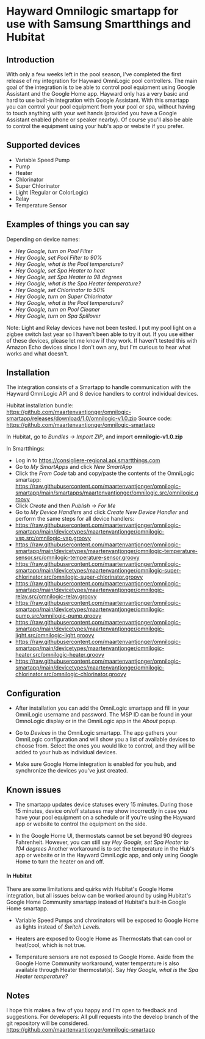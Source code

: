 # Hayward Omnilogic smartapp for use with Samsung Smartthings and Hubitat

## Introduction

With only a few weeks left in the pool season, I've completed the first release of my integration for Hayward OmniLogic pool controllers.
The main goal of the integration is to be able to control pool equipment using Google Assistant and the Google Home app. Hayward only has a very basic and hard to use built-in integration with Google Assistant. With this smartapp you can control your pool equipment from your pool or spa, without having to touch anything with your wet hands (provided you have a Google Assistant enabled phone or speaker nearby).
Of course you'll also be able to control the equipment using your hub's app or website if you prefer.


## Supported devices

- Variable Speed Pump
- Pump
- Heater
- Chlorinator
- Super Chlorinator
- Light (Regular or ColorLogic)
- Relay
- Temperature Sensor


## Examples of things you can say

Depending on device names:

- *Hey Google, turn on Pool Filter*
- *Hey Google, set Pool Filter to 90%*
- *Hey Google, what is the Pool temperature?*
- *Hey Google, set Spa Heater to heat*
- *Hey Google, set Spa Heater to 98 degrees*
- *Hey Google, what is the Spa Heater temperature?*
- *Hey Google, set Chlorinator to 50%*
- *Hey Google, turn on Super Chlorinator*
- *Hey Google, what is the Pool temperature?*
- *Hey Google, turn on Pool Cleaner*
- *Hey Google, turn on Spa Spillover*

Note: Light and Relay devices have not been tested. I put my pool light on a zigbee switch last year so I haven't been able to try it out. If you use either of these devices, please let me know if they work.
If haven't tested this with Amazon Echo devices since I don't own any, but I'm curious to hear what works and what doesn't.


## Installation

The integration consists of a Smartapp to handle communication with the Hayward OmniLogic API and 8 device handlers to control individual devices.

Hubitat installation bundle: https://github.com/maartenvantjonger/omnilogic-smartapp/releases/download/1.0/omnilogic-v1.0.zip
Source code: https://github.com/maartenvantjonger/omnilogic-smartapp

In Hubitat, go to *Bundles -> Import ZIP*, and import **omnilogic-v1.0.zip**

In Smartthings:
- Log in to https://consigliere-regional.api.smartthings.com
- Go to *My SmartApps* and click *New SmartApp*
- Click the *From Code* tab and copy/paste the contents of the OmniLogic smartapp: https://raw.githubusercontent.com/maartenvantjonger/omnilogic-smartapp/main/smartapps/maartenvantjonger/omnilogic.src/omnilogic.groovy
- Click *Create* and then *Publish -> For Me*
- Go to *My Device Handlers* and click *Create New Device Handler* and perform the same steps for all device handlers:
- https://raw.githubusercontent.com/maartenvantjonger/omnilogic-smartapp/main/devicetypes/maartenvantjonger/omnilogic-vsp.src/omnilogic-vsp.groovy
- https://raw.githubusercontent.com/maartenvantjonger/omnilogic-smartapp/main/devicetypes/maartenvantjonger/omnilogic-temperature-sensor.src/omnilogic-temperature-sensor.groovy
- https://raw.githubusercontent.com/maartenvantjonger/omnilogic-smartapp/main/devicetypes/maartenvantjonger/omnilogic-super-chlorinator.src/omnilogic-super-chlorinator.groovy
- https://raw.githubusercontent.com/maartenvantjonger/omnilogic-smartapp/main/devicetypes/maartenvantjonger/omnilogic-relay.src/omnilogic-relay.groovy
- https://raw.githubusercontent.com/maartenvantjonger/omnilogic-smartapp/main/devicetypes/maartenvantjonger/omnilogic-pump.src/omnilogic-pump.groovy
- https://raw.githubusercontent.com/maartenvantjonger/omnilogic-smartapp/main/devicetypes/maartenvantjonger/omnilogic-light.src/omnilogic-light.groovy
- https://raw.githubusercontent.com/maartenvantjonger/omnilogic-smartapp/main/devicetypes/maartenvantjonger/omnilogic-heater.src/omnilogic-heater.groovy
- https://raw.githubusercontent.com/maartenvantjonger/omnilogic-smartapp/main/devicetypes/maartenvantjonger/omnilogic-chlorinator.src/omnilogic-chlorinator.groovy


## Configuration

- After installation you can add the OmniLogic smartapp and fill in your OmniLogic username and password. The MSP ID can be found in your OmnoLogic display or in the OmniLogic app in the *About* popup.

- Go to *Devices* in the OmniLogic smartapp. The app gathers your OmniLogic configuration and will show you a list of available devices to choose from. Select the ones you would like to control, and they will be added to your hub as individual devices.

- Make sure Google Home integration is enabled for you hub, and synchronize the devices you've just created.


## Known issues

- The smartapp updates device statuses every 15 minutes. During those 15 minutes, device on/off statuses may show incorrectly in case you have your pool equipment on a schedule or if you're using the Hayward app or website to control the equipment on the side.

- In the Google Home UI, thermostats cannot be set beyond 90 degrees Fahrenheit. However, you can still say *Hey Google, set Spa Heater to 104 degrees*
Another workaround is to set the temperature in the Hub's app or website or in the Hayward OmniLogic app, and only using Google Home to turn the heater on and off.

#### In Hubitat

There are some limitations and quirks with Hubitat's Google Home integration, but all issues below can be worked around by using Hubitat's Google Home Community smartapp instead of Hubitat's built-in Google Home smartapp.

- Variable Speed Pumps and chrorinators will be exposed to Google Home as lights instead of *Switch Level*s.

- Heaters are exposed to Google Home as Thermostats that can cool or heat/cool, which is not true.

- Temperature sensors are not exposed to Google Home. Aside from the Google Home Community workaround, water temperature is also available through Heater thermostat(s). Say *Hey Google, what is the Spa Heater temperature?*


## Notes

I hope this makes a few of you happy and I'm open to feedback and suggestions.
For developers: All pull requests into the develop branch of the git repository will be considered.
https://github.com/maartenvantjonger/omnilogic-smartapp
